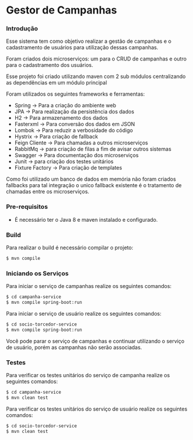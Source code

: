 # Gestor de Campanhas
### Introdução

Esse sistema tem como objetivo realizar a gestão de campanhas e o cadastramento de usuários para utilização dessas campanhas.

Foram criados dois microserviços: um para o CRUD de campanhas e outro para o cadastramento dos usuários.

Esse projeto foi criado utilizando maven com 2 sub módulos centralizando as dependências em um módulo principal

Foram utilizados os seguintes frameworks e ferramentas:

- Spring -> Para a criação do ambiente web
- JPA    -> Para realização da persistência dos dados
- H2     -> Para armazenamento dos dados
- Fasterxml -> Para conversão dos dados em JSON
- Lombok -> Para reduzir a verbosidade do código
- Hystrix -> Para criação de fallback
- Feign Cliente -> Para chamadas a outros microserviços
- RabbitMq -> para criação de filas a fim de avisar outros sistemas
- Swagger -> Para documentação dos microserviços
- Junit   -> para criação dos testes unitários
- Fixture Factory -> Para criação de templates

Como foi utilizado um banco de dados em memória não foram criados fallbacks para tal integração o unico fallback existente
é o tratamento de chamadas entre os microserviços.

### Pre-requisitos

- É necessário ter o Java 8 e maven instalado e configurado.

### Build

Para realizar o build é necessário compilar o projeto:

```sh
$ mvn compile
```
### Iniciando os Serviços

Para iniciar o serviço de campanhas realize os seguintes comandos:

```sh
$ cd campanha-service
$ mvn compile spring-boot:run
```

Para iniciar o serviço de usuário realize os seguintes comandos:

```sh
$ cd socio-torcedor-service
$ mvn compile spring-boot:run
```

Você pode parar o serviço de campanhas e continuar utilizando o serviço de usuário, porém as campanhas não serão associadas.

### Testes

Para verificar os testes unitários do serviço de campanha realize os seguintes comandos:

```sh
$ cd campanha-service
$ mvn clean test
```

Para verificar os testes unitários do serviço de usuário realize os seguintes comandos:

```sh
$ cd socio-torcedor-service
$ mvn clean test
```
